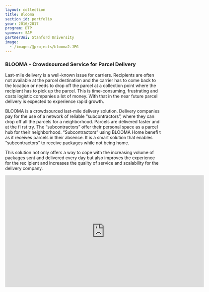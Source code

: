 ```yaml
---
layout: collection
title: Blooma
section_id: portfolio
year: 2016/2017
program: DTP
sponsor: SAP
partnerUni: Stanford University
image:
  - /images/@projects/blooma2.JPG
---
```


### BLOOMA - Crowdsourced Service for Parcel Delivery

Last-mile delivery is a well-known issue for carriers. Recipients are often not available at the parcel destination and the carrier has to come back to the location or needs to drop off the parcel at a collection point where the recipient has to pick up the parcel. This is time-consuming, frustrating and costs logistic companies a lot of money. With that in the near future parcel delivery is expected to experience  rapid growth.

BLOOMA is a crowdsourced last-mile delivery solution. Delivery companies pay for the use of a network of reliable “subcontractors”, where they can drop off all the parcels for a neighborhood. Parcels are delivered faster and at the fi rst try. The “subcontractors” offer their personal space as a parcel hub for their neighborhood. “Subcontractors” using BLOOMA Home benefi t as it receives parcels in their absence. It is a smart solution that enables “subcontractors” to receive packages while not being home.

This solution not only offers a way to cope with the increasing volume of packages sent and delivered every day but also improves the experience for the rec  ipient and increases the quality of service and scalability for the delivery company.

<iframe src="https://player.vimeo.com/video/221223456" width="640" height="360" frameborder="0" webkitallowfullscreen mozallowfullscreen allowfullscreen></iframe>
